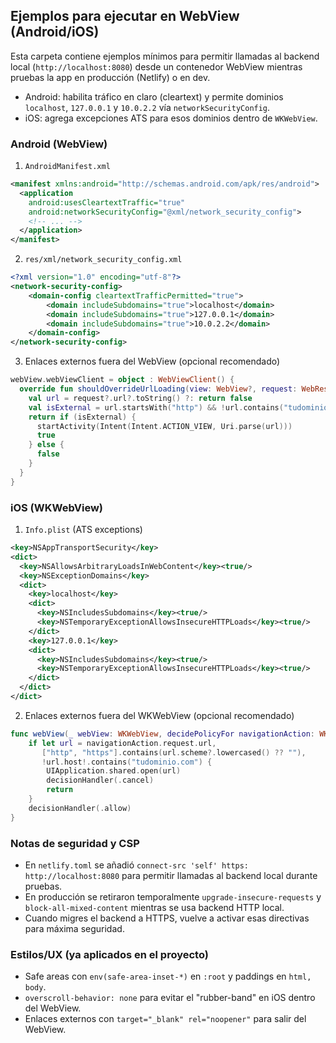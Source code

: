 ## Ejemplos para ejecutar en WebView (Android/iOS)

Esta carpeta contiene ejemplos mínimos para permitir llamadas al backend local (`http://localhost:8080`) desde un contenedor WebView mientras pruebas la app en producción (Netlify) o en dev.

- Android: habilita tráfico en claro (cleartext) y permite dominios `localhost`, `127.0.0.1` y `10.0.2.2` vía `networkSecurityConfig`.
- iOS: agrega excepciones ATS para esos dominios dentro de `WKWebView`.

### Android (WebView)

1) `AndroidManifest.xml`

```xml
<manifest xmlns:android="http://schemas.android.com/apk/res/android">
  <application
    android:usesCleartextTraffic="true"
    android:networkSecurityConfig="@xml/network_security_config">
    <!-- ... -->
  </application>
</manifest>
```

2) `res/xml/network_security_config.xml`

```xml
<?xml version="1.0" encoding="utf-8"?>
<network-security-config>
    <domain-config cleartextTrafficPermitted="true">
        <domain includeSubdomains="true">localhost</domain>
        <domain includeSubdomains="true">127.0.0.1</domain>
        <domain includeSubdomains="true">10.0.2.2</domain>
    </domain-config>
</network-security-config>
```

3) Enlaces externos fuera del WebView (opcional recomendado)

```kotlin
webView.webViewClient = object : WebViewClient() {
  override fun shouldOverrideUrlLoading(view: WebView?, request: WebResourceRequest?): Boolean {
    val url = request?.url?.toString() ?: return false
    val isExternal = url.startsWith("http") && !url.contains("tudominio.com")
    return if (isExternal) {
      startActivity(Intent(Intent.ACTION_VIEW, Uri.parse(url)))
      true
    } else {
      false
    }
  }
}
```

### iOS (WKWebView)

1) `Info.plist` (ATS exceptions)

```xml
<key>NSAppTransportSecurity</key>
<dict>
  <key>NSAllowsArbitraryLoadsInWebContent</key><true/>
  <key>NSExceptionDomains</key>
  <dict>
    <key>localhost</key>
    <dict>
      <key>NSIncludesSubdomains</key><true/>
      <key>NSTemporaryExceptionAllowsInsecureHTTPLoads</key><true/>
    </dict>
    <key>127.0.0.1</key>
    <dict>
      <key>NSIncludesSubdomains</key><true/>
      <key>NSTemporaryExceptionAllowsInsecureHTTPLoads</key><true/>
    </dict>
  </dict>
</dict>
```

2) Enlaces externos fuera del WKWebView (opcional recomendado)

```swift
func webView(_ webView: WKWebView, decidePolicyFor navigationAction: WKNavigationAction, decisionHandler: @escaping (WKNavigationActionPolicy) -> Void) {
    if let url = navigationAction.request.url,
       ["http", "https"].contains(url.scheme?.lowercased() ?? ""),
       !url.host!.contains("tudominio.com") {
        UIApplication.shared.open(url)
        decisionHandler(.cancel)
        return
    }
    decisionHandler(.allow)
}
```

### Notas de seguridad y CSP

- En `netlify.toml` se añadió `connect-src 'self' https: http://localhost:8080` para permitir llamadas al backend local durante pruebas.
- En producción se retiraron temporalmente `upgrade-insecure-requests` y `block-all-mixed-content` mientras se usa backend HTTP local.
- Cuando migres el backend a HTTPS, vuelve a activar esas directivas para máxima seguridad.

### Estilos/UX (ya aplicados en el proyecto)

- Safe areas con `env(safe-area-inset-*)` en `:root` y paddings en `html, body`.
- `overscroll-behavior: none` para evitar el "rubber-band" en iOS dentro del WebView.
- Enlaces externos con `target="_blank" rel="noopener"` para salir del WebView.
